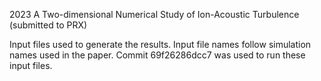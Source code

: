 2023 A Two-dimensional Numerical Study of Ion-Acoustic Turbulence (submitted to PRX)

Input files used to generate the results. Input file names follow simulation names used in the paper. Commit 69f26286dcc7 was used to run these input files.
